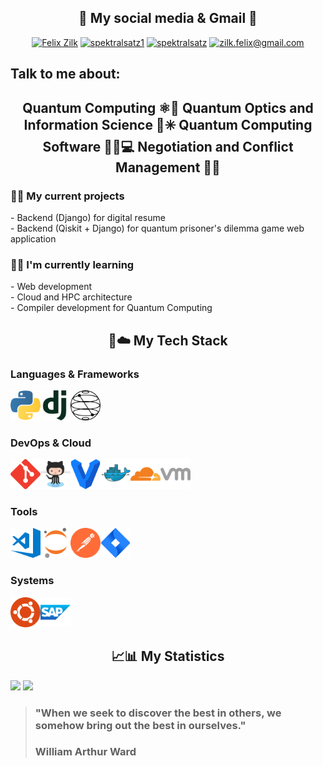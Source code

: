 <h2 align="center">
🔽 My social media & Gmail 🔽
</h2>

<div align="center">
<a href="https://www.linkedin.com/in/felix-zilk/" target="blank"><img src="https://img.shields.io/badge/LinkedIn-0077B5?style=for-the-badge&logo=linkedin&logoColor=white" alt="Felix Zilk"/></a>
<a href="https://twitter.com/spektralsatz1" target="blank"><img src="https://img.shields.io/badge/Twitter-1DA1F2?style=for-the-badge&logo=twitter&logoColor=white" alt="spektralsatz1"/></a>
<a href="https://instagram.com/spektralsatz" target="blank"><img src="https://img.shields.io/badge/Instagram-E4405F?style=for-the-badge&logo=instagram&logoColor=white" alt="spektralsatz"/></a>
<a href="mailto:zilk.felix@gmail.com" target="blank"><img src="https://img.shields.io/badge/Gmail-D14836?style=for-the-badge&logo=gmail&logoColor=white" alt="zilk.felix@gmail.com"/></a>
</p>
</div>

<h2 align="left">
Talk to me about:
</h2> 
<h2 align="center">
Quantum Computing ⚛️🧮 Quantum Optics and Information Science 🥽✳️ Quantum Computing Software 👨‍💻💻 Negotiation and Conflict Management 🤝💬
</h2> 

<h3 align="left">
🔭🐣 My current projects
</h3> 

<p>
- Backend (Django) for digital resume <br />
- Backend (Qiskit + Django) for quantum prisoner's dilemma game web application
<br />
</p>

<h3 align="left">
🌱🧠 I'm currently learning
</h3> 

<p>
- Web development <br />
- Cloud and HPC architecture <br />
- Compiler development for Quantum Computing
<br />
</p>

<h2 align="center">
📱☁️ My Tech Stack
</h2> 

<h3 align="left">
Languages & Frameworks
</h3> 

  <img align="left" alt="Python" width="48px" src="./icons/python-icon.svg" />
  <img align="left" alt="Django" width="48px" src="./icons/djangoproject-icon.svg" />
  <img align="left" alt="Qiskit" width="48px" src="./icons/Qiskit-Logo.svg" />
<br>
<br>
<br>

<h3 align="left">
DevOps & Cloud
</h3>


  <img align="left" alt="Git" width="48px" src="./icons/git-scm-icon.svg" />
  <img align="left" alt="GitHub" width="48px" src="./icons/github-icon.svg" />
  <img align="left" alt="Vagrant" width="48px" src="./icons/vagrantup-icon.svg" />
  <img align="left" alt="Docker" width="48px" src="./icons/docker-icon.svg" />
  <img align="left" alt="Cloudflare" width="48px" src="./icons/cloudflare-icon.svg" />
  <img align="left" alt="VMWare" width="48px" src="./icons/icons8-vmware.svg" />
<br>
<br>
<br>

<h3 align="left">
Tools
</h3>

  <img align="left" alt="Visual Studio Code" width="48px" src="./icons/visualstudio_code-icon.svg" />
  <img align="left" alt="Jupyter" width="48px" src="./icons/jupyter-icon.svg" />
  <img align="left" alt="Postman" width="48px" src="./icons/getpostman-icon.svg" />
  <img align="left" alt="JIRA" width="48px" src="./icons/atlassian_jira-icon.svg" />
<br>
<br>
<br>

<h3 align="left">
Systems
</h3>

  <img align="left" alt="Ubuntu" width="48px" src="./icons/ubuntu-icon.svg" />
  <img align="left" alt="SAP" width="48px" src="./icons/sap-icon.svg" />
<br>
<br>
<br>

<h2 align="center">
📈📊 My Statistics
</h2> 

  <img height="180em" src="https://github-readme-stats.vercel.app/api?username=zilkf92&show_icons=true&hide_border=true&&count_private=true&include_all_commits=true" />
  <img height="180em" src="https://github-readme-stats.vercel.app/api/top-langs/?username=zilkf92&exclude_repo=Spikes,Neuromatch-Academy-2020&show_icons=true&hide_border=true&layout=compact&langs_count=8"/>

<br>

> ### "When we seek to discover the best in others, we somehow bring out the best in ourselves." 
> ### William Arthur Ward
